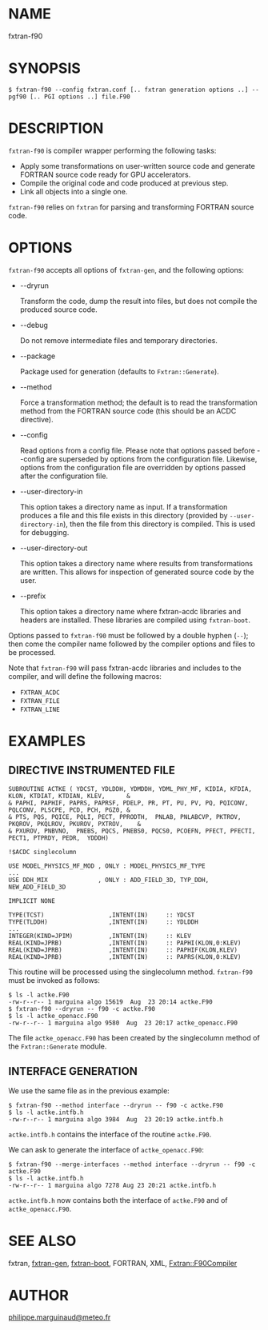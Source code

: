 # NAME

fxtran-f90

# SYNOPSIS

    $ fxtran-f90 --config fxtran.conf [.. fxtran generation options ..] -- pgf90 [.. PGI options ..] file.F90

# DESCRIPTION

`fxtran-f90` is compiler wrapper performing the following tasks:

- Apply some transformations on user-written source code and generate FORTRAN source code ready 
for GPU accelerators.
- Compile the original code and code produced at previous step.
- Link all objects into a single one.

`fxtran-f90` relies on `fxtran` for parsing and transforming FORTRAN source code.

# OPTIONS

`fxtran-f90` accepts all options of `fxtran-gen`, and the following options:

- --dryrun 

    Transform the code, dump the result into files, but does not compile the produced
    source code.

- --debug

    Do not remove intermediate files and temporary directories.

- --package

    Package used for generation (defaults to `Fxtran::Generate`).

- --method

    Force a transformation method; the default is to read the transformation method
    from the FORTRAN source code (this should be an ACDC directive).

- --config

    Read options from a config file. Please note that options passed before --config are 
    superseded by options from the configuration file. Likewise, options from the configuration
    file are overridden by options passed after the configuration file.

- --user-directory-in

    This option takes a directory name as input. If a transformation produces a file and 
    this file exists in this directory (provided by `--user-directory-in`), then the file
    from this directory is compiled. This is used for debugging.

- --user-directory-out

    This option takes a directory name where results from transformations are written. This
    allows for inspection of generated source code by the user.

- --prefix

    This option takes a directory name where fxtran-acdc libraries and headers are installed. These
    libraries are compiled using `fxtran-boot`.

Options passed to `fxtran-f90` must be followed by a double hyphen (`--`); then come the
compiler name followed by the compiler options and files to be processed.

Note that `fxtran-f90` will pass fxtran-acdc libraries and includes to the compiler, and will define 
the following macros:

- `FXTRAN_ACDC`
- `FXTRAN_FILE`
- `FXTRAN_LINE`

# EXAMPLES

## DIRECTIVE INSTRUMENTED FILE

    SUBROUTINE ACTKE ( YDCST, YDLDDH, YDMDDH, YDML_PHY_MF, KIDIA, KFDIA, KLON, KTDIAT, KTDIAN, KLEV,      &
    & PAPHI, PAPHIF, PAPRS, PAPRSF, PDELP, PR, PT, PU, PV, PQ, PQICONV,  PQLCONV, PLSCPE, PCD, PCH, PGZ0, &
    & PTS, PQS, PQICE, PQLI, PECT, PPRODTH,  PNLAB, PNLABCVP, PKTROV, PKQROV, PKQLROV, PKUROV, PXTROV,    &
    & PXUROV, PNBVNO,  PNEBS, PQCS, PNEBS0, PQCS0, PCOEFN, PFECT, PFECTI, PECT1, PTPRDY, PEDR,  YDDDH)
    
    !$ACDC singlecolumn 
    
    USE MODEL_PHYSICS_MF_MOD , ONLY : MODEL_PHYSICS_MF_TYPE
    ...
    USE DDH_MIX              , ONLY : ADD_FIELD_3D, TYP_DDH, NEW_ADD_FIELD_3D
    
    IMPLICIT NONE
    
    TYPE(TCST)                  ,INTENT(IN)     :: YDCST
    TYPE(TLDDH)                 ,INTENT(IN)     :: YDLDDH
    ...
    INTEGER(KIND=JPIM)          ,INTENT(IN)     :: KLEV 
    REAL(KIND=JPRB)             ,INTENT(IN)     :: PAPHI(KLON,0:KLEV)
    REAL(KIND=JPRB)             ,INTENT(IN)     :: PAPHIF(KLON,KLEV)
    REAL(KIND=JPRB)             ,INTENT(IN)     :: PAPRS(KLON,0:KLEV)

This routine will be processed using the singlecolumn method. `fxtran-f90` must be invoked as follows:

    $ ls -l actke.F90
    -rw-r--r-- 1 marguina algo 15619  Aug  23 20:14 actke.F90
    $ fxtran-f90 --dryrun -- f90 -c actke.F90
    $ ls -l actke_openacc.F90
    -rw-r--r-- 1 marguina algo 9580  Aug  23 20:17 actke_openacc.F90

The file `actke_openacc.F90` has been created by the singlecolumn method of the `Fxtran::Generate` module.

## INTERFACE GENERATION

We use the same file as in the previous example:

    $ fxtran-f90 --method interface --dryrun -- f90 -c actke.F90
    $ ls -l actke.intfb.h
    -rw-r--r-- 1 marguina algo 3984  Aug  23 20:19 actke.intfb.h

`actke.intfb.h` contains the interface of the routine `actke.F90`.

We can ask to generate the interface of `actke_openacc.F90`:

    $ fxtran-f90 --merge-interfaces --method interface --dryrun -- f90 -c actke.F90
    $ ls -l actke.intfb.h
    -rw-r--r-- 1 marguina algo 7278 Aug 23 20:21 actke.intfb.h

`actke.intfb.h` now contains both the interface of `actke.F90` and of `actke_openacc.F90`.

# SEE ALSO

fxtran, [fxtran-gen](fxtran-gen.md), [fxtran-boot](fxtran-boot.md), FORTRAN, XML, [Fxtran::F90Compiler](Fxtran%3A%3AF90Compiler.md)

# AUTHOR

philippe.marguinaud@meteo.fr
